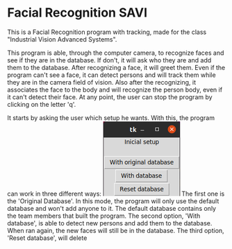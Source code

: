 # Facial Recognition SAVI

This is a Facial Recognition program with tracking, made for the class "Industrial Vision Advanced Systems". 

This program is able, through the computer camera, to recognize faces and see if they are in the database. If don't, it will ask who they are and add them to the database. After recognizing a face, it will greet them. 
Even if the program can't see a face, it can detect persons and will track them while they are in the camera field of vision. Also after the recognizing, it associates the face to the body and will recognize the person body, even if it can't detect their face.
At any point, the user can stop the program by clicking on the letter 'q'.

It starts by asking the user which setup he wants. With this, the program can work in three different ways: 
![choose](Demo/choose.png)
The first one is the 'Original Database'. In this mode, the program will only use the default database and won't add anyone to it. The default database contains only the team members that built the program.
The second option, 'With database', is able to detect new persons and add them to the database. When ran again, the new faces will still be in the database.
The third option, 'Reset database', will delete 
